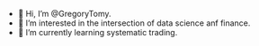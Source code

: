 - 👋 Hi, I’m @GregoryTomy.
- 👀 I’m interested in the intersection of data science anf finance.
- 🌱 I’m currently learning systematic trading.

<!---
GregoryTomy/GregoryTomy is a ✨ special ✨ repository because its `README.md` (this file) appears on your GitHub profile.
You can click the Preview link to take a look at your changes.
--->
